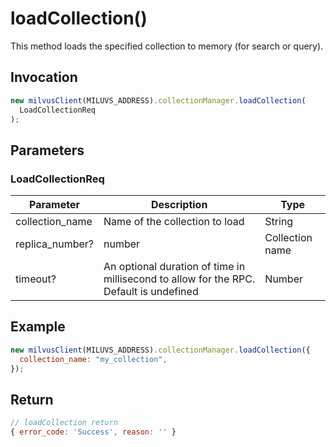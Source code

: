 # loadCollection()

This method loads the specified collection to memory (for search or query).

## Invocation

```javascript
new milvusClient(MILUVS_ADDRESS).collectionManager.loadCollection(
  LoadCollectionReq
);
```

## Parameters

### LoadCollectionReq

| Parameter       | Description                                                                            | Type            |
| --------------- | -------------------------------------------------------------------------------------- | --------------- |
| collection_name | Name of the collection to load                                                         | String          |
| replica_number? | number                                                                                 | Collection name |
| timeout?        | An optional duration of time in millisecond to allow for the RPC. Default is undefined | Number          |

## Example

```javascript
new milvusClient(MILUVS_ADDRESS).collectionManager.loadCollection({
  collection_name: "my_collection",
});
```

## Return

```javascript
// loadCollection return
{ error_code: 'Success', reason: '' }
```
